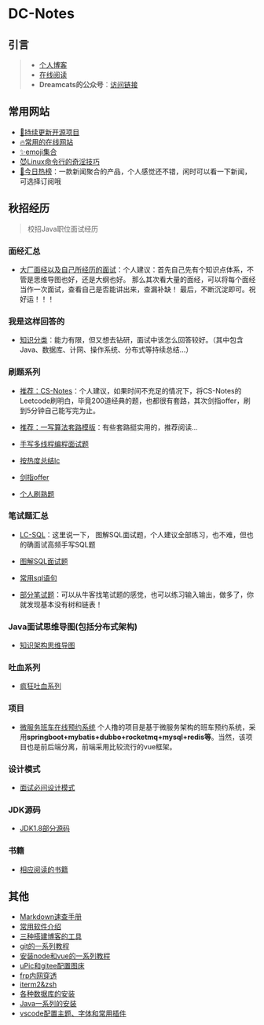 # DC-Notes
## 引言
> - [个人博客](http://dreamcat.ink/)
> - [在线阅读](http://dsystem.dreamcat.ink/#/)
> - **Dreamcats的公众号**：[访问链接](https://mp.weixin.qq.com/s/NTRnfdPcr2pVnTvhFMYJCg)

## 常用网站
- [:bookmark:持续更新开源项目](/Tools/other/开源github.md)
- [:fire:常用的在线网站](/Tools/other/常用网站.md)
- [:sparkles:emoji集合](/Tools/other/github表情图标.md)
- [:smiling_imp:Linux命令行的奇淫技巧](/Tools/other/linux命令行.md)
- [📖今日热榜](https://tophub.today/)：一款新闻聚合的产品，个人感觉还不错，闲时可以看一下新闻，可选择订阅哦

## 秋招经历
> 校招Java职位面试经历

### 面经汇总
- [大厂面经以及自己所经历的面试](/Java/mianjing/README.md)：个人建议：首先自己先有个知识点体系，不管是思维导图也好，还是大纲也好。
  那么其次看大量的面经，可以将每个面经当作一次面试，查看自己是否能讲出来，查漏补缺！
  最后，不断沉淀即可。祝好运！！！

### 我是这样回答的
- [知识分类](/Java/classify/README.md)：能力有限，但又想去钻研，面试中该怎么回答较好。（其中包含Java、数据库、计网、操作系统、分布式等持续总结...）

### 刷题系列 
- [推荐：CS-Notes](https://cyc2018.github.io/CS-Notes/#/?id=✏️-算法)：个人建议，如果时间不充足的情况下，将CS-Notes的Leetcode刷明白，毕竟200道经典的题，也都很有套路，其次剑指offer，刷到5分钟自己能写完为止。

- [推荐：一写算法套路模版](https://github.com/labuladong/fucking-algorithm)：有些套路挺实用的，推荐阅读...

- [手写多线程编程面试题](/Java/alg/多线程编程题.md)
- [按热度总结lc](/Java/alg/按热度总结lc.md)
- [剑指offer](/Java/alg/剑指offer.md)
- [个人刷熟题](/Java/alg/个人刷熟题.md)


### 笔试题汇总

- [LC-SQL](/Java/bishi/sql.md)：这里说一下， 图解SQL面试题，个人建议全部练习，也不难，但也的确面试高频手写SQL题
- [图解SQL面试题](https://zhuanlan.zhihu.com/p/38354000)
- [常用sql语句](Java/other/常用sql.md)

- [部分笔试题](/Java/bishi/README.md)：可以从牛客找笔试题的感觉，也可以练习输入输出，做多了，你就发现基本没有树和链表！

### Java面试思维导图(包括分布式架构)
- [知识架构思维导图](Java/mind/README.md)

### 吐血系列
- [疯狂吐血系列](Java/crazy/README.md)

### 项目
- [微服务班车在线预约系统](/Java/bus/README.md) 个人撸的项目是基于微服务架构的班车预约系统，采用**springboot+mybatis+dubbo+rocketmq+mysql+redis等**。当然，该项目也是前后端分离，前端采用比较流行的vue框架。

### 设计模式
- [面试必问设计模式](/Java/mode/README.md)

### JDK源码

- [JDK1.8部分源码](Java/jdk/README.md)

### 书籍

- [相应阅读的书籍](Java/other/books.md)

## 其他

- [Markdown速查手册](Tools/md/README.md)
- [常用软件介绍](Tools/software/README.md)
- [三种搭建博客的工具](Tools/blog/README.md)
- [git的一系列教程](Tools/git/README.md)
- [安装node和vue的一系列教程](Tools/vue/README.md)
- [uPic和gitee配置图床](Tools/other/uPic和gitee配置图床.md)
- [frp内网穿透](Tools/other/frp内网穿透.md)
- [iterm2&zsh](Tools/other/iterm2&zsh.md)
- [各种数据库的安装](Tools/db/README.md)
- [Java一系列的安装](Tools/java/README.md)
- [vscode配置主题、字体和常用插件](Tools/other/vscode配置主题、字体和常用插件.md)

